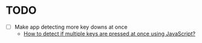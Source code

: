 # TODO

- [ ] Make app detecting more key downs at once
    - [How to detect if multiple keys are pressed at once using JavaScript?](https://stackoverflow.com/questions/5203407/how-to-detect-if-multiple-keys-are-pressed-at-once-using-javascript)